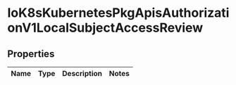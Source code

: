 
# IoK8sKubernetesPkgApisAuthorizationV1LocalSubjectAccessReview

## Properties
Name | Type | Description | Notes
------------ | ------------- | ------------- | -------------



